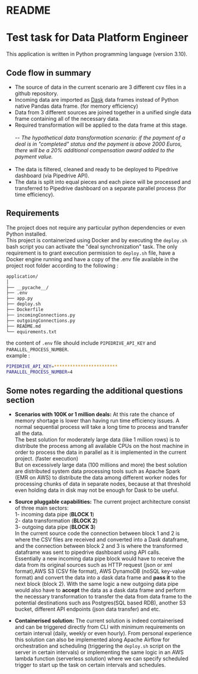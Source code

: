 # README
# Test task for Data Platform Engineer
This application is written in Python programming language (version 3.10).

## Code flow in summary
- The source of data in the current scenario are 3 different csv files in a github repository.
- Incoming data are imported as [Dask][DaskLink_url] data frames instead of Python native Pandas data frame. (for memory efficiency)
- Data from 3 different sources are joined together in a unified single data frame containing all of the necessary data.
- Required transformation will be applied to the data frame at this stage.<br /><br />
-- _The hypothetical data transformation scenario: if the payment of a deal is in "completed" status and the payment is above 2000 Euros, there will be a 20% additional compensation award added to the payment value._ <br /><br />
- The data is filtered, cleaned and ready to be deployed to Pipedrive dashboard (via Pipedrive API).
- The data is split into equal pieces and each piece will be processed and transferred to Pipedrive dashboard on a separate parallel process (for time efficiency).

## Requirements
The project does not require any particular python dependencies or even Python installed.<br />
This project is containerized using Docker and by executing the `deploy.sh` bash script you can activate the "deal synchronization" task. The only requirement is to grant execution permission to `deploy.sh` file, have a Docker engine running and have a copy of the .env file available in the project root folder according to the following :<br />
```bash
application/
│
├── __pycache__/
├── .env
├── app.py
├── deploy.sh
├── Dockerfile
├── incomingConnections.py
├── outgoingConnections.py
├── README.md
└── equirements.txt
```
the content of `.env` file should include `PIPEDRIVE_API_KEY` and `PARALLEL_PROCESS_NUMBER`.<br />
example :
```bash
PIPEDRIVE_API_KEY=************************
PARALLEL_PROCESS_NUMBER=4
```
## Some notes regarding the additional questions section

- **Scenarios with 100K or 1 million deals:**
At this rate the chance of memory shortage is lower than having run time efficiency issues. A normal sequential process will take a long time to process and transfer all the data.<br />
The best solution for moderately large data (like 1 million rows) is to distribute the process among all available CPUs on the host machine in order to process the data in parallel as it is implemented in the current project. (faster execution)<br />
But on excessively large data (100 millions and more) the best solution are distributed system data processing tools such as Apache Spark (EMR on AWS) to distribute the data among different worker nodes for processing chunks of data in separate nodes, because at that threshold even holding data in disk may not be enough for Dask to be useful.<br />

- **Source  pluggable capabilities:**
The current project architecture consist of three main sectors:<br />
1- incoming data pipe (**BLOCK 1**)<br />
2- data transformation (**BLOCK 2**)<br />
3- outgoing data pipe (**BLOCK 3**)<br />
In the current source code the connection between block 1 and 2 is where the CSV files are received and converted into a Dask dataframe, and the connection between block 2 and 3 is where the transformed dataframe was sent to pipedrive dashboard using API calls.<br />
Essentially a new incoming data pipe block would have to receive the data from its original sources such as HTTP request (json or xml format),AWS S3 (CSV file format), AWS DynamoDB (noSQL key-value format) and convert the data into a dask data frame and **pass it** to the next block (block 2).
With the same logic a new outgoing data pipe would also have to **accept** the data as a dask data frame and perform the necessary transformation to transfer the data from data frame to the potential destinations such ass Postgres(SQL based RDB), another S3 bucket, different API endpoints (json data transfer) and etc.<br />

- **Containerised solution:**
The current solution is indeed containerised and can be triggered directly from CLI with minimum requirements on certain interval (daily, weekly or even hourly). From personal experience this solution can also be implemented along Apache Airflow for orchestration and scheduling (triggering the `deploy.sh` script on the server in certain intervals) or implementing the same logic in an AWS lambda function (serverless solution) where we can specify scheduled trigger to start up the task on certain intervals and schedules.

[DaskLink_url]: <https://docs.dask.org/en/stable>